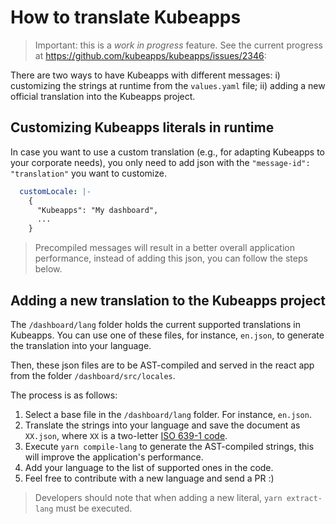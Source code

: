 # How to translate Kubeapps

> Important: this is a *work in progress* feature. See the current progress at https://github.com/kubeapps/kubeapps/issues/2346:

There are two ways to have Kubeapps with different messages: i) customizing the strings at runtime from the `values.yaml` file; ii) adding a new official translation into the Kubeapps project.

## Customizing Kubeapps literals in runtime

In case you want to use a custom translation (e.g., for adapting Kubeapps to your corporate needs), you only need to add json with the `"message-id": "translation"` you want to customize.

```yaml
  customLocale: |-
    {
      "Kubeapps": "My dashboard",
      ...
    }
```

> Precompiled messages will result in a better overall application performance, instead of adding this json, you can follow the steps below.

## Adding a new translation to the Kubeapps project

The `/dashboard/lang` folder holds the current supported translations in Kubeapps. You can use one of these files, for instance, `en.json`, to generate the translation into your language.

Then, these json files are to be AST-compiled and served in the react app from the folder `/dashboard/src/locales`.

The process is as follows:

  1. Select a base file in the `/dashboard/lang` folder. For instance, `en.json`.
  2. Translate the strings into your language and save the document as `XX.json`, where `XX` is a two-letter [ISO 639-1 code](https://en.wikipedia.org/wiki/List_of_ISO_639-1_codes).
  3. Execute `yarn compile-lang` to generate the AST-compiled strings, this will improve the application's performance.
  4. Add your language to the list of supported ones in the code.
  5. Feel free to contribute with a new language and send a PR :)
  
> Developers should note that when adding a new literal, `yarn extract-lang` must be executed.
